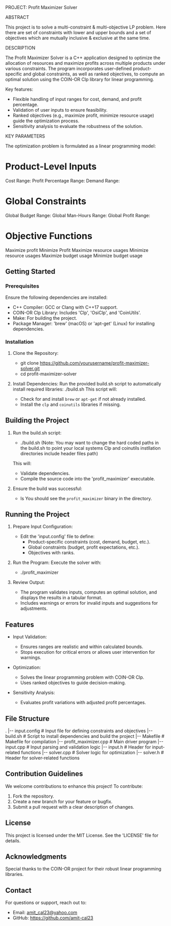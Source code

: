 PROJECT: Profit Maximizer Solver

ABSTRACT

This project is to solve a multi-constraint & multi-objective LP problem.
Here there are set of constraints with lower and upper bounds and a set of objectives 
which are mutually inclusive & exclusive at the same time.


DESCRIPTION

The Profit Maximizer Solver is a C++ application designed to optimize the allocation of resources 
and maximize profits across multiple products under various constraints. The program incorporates 
user-defined product-specific and global constraints, as well as ranked objectives, to compute an 
optimal solution using the COIN-OR Clp library for linear programming.

Key features:
- Flexible handling of input ranges for cost, demand, and profit percentage.
- Validation of user inputs to ensure feasibility.
- Ranked objectives (e.g., maximize profit, minimize resource usage) guide the optimization process.
- Sensitivity analysis to evaluate the robustness of the solution.


KEY PARAMETERS

The optimization problem is formulated as a linear programming model:

# Product-Level Inputs
Cost Range:
Profit Percentage Range:
Demand Range:

# Global Constraints
Global Budget Range:
Global Man-Hours Range:
Global Profit Range:

# Objective Functions
Maximize profit
Minimize Profit
Maximize resource usages
Minimize resource usages
Maximize budget usage
Minimize budget usage

## Getting Started

### Prerequisites

Ensure the following dependencies are installed:
- C++ Compiler: GCC or Clang with C++17 support.
- COIN-OR Clp Library: Includes 'Clp', 'OsiClp', and 'CoinUtils'.
- Make: For building the project.
- Package Manager: 'brew' (macOS) or 'apt-get' (Linux) for installing dependencies.

### Installation

1. Clone the Repository:
  
   - git clone https://github.com/yourusername/profit-maximizer-solver.git
   - cd profit-maximizer-solver

2. Install Dependencies:
   Run the provided build.sh script to automatically install required libraries:
   ./build.sh
   This script will:
   - Check for and install `brew` or `apt-get` if not already installed.
   - Install the `clp` and `coinutils` libraries if missing.

## Building the Project

1. Run the build.sh script:
   - ./build.sh (Note: You may want to change the hard coded paths in the build.sh to point
   your local systems Clp and coinutils instllation directories include header files path)
   
   This will:
   - Validate dependencies.
   - Compile the source code into the 'profit_maximizer' executable.

2. Ensure the build was successful:
   - ls
   You should see the `profit_maximizer` binary in the directory.

## Running the Project

1. Prepare Input Configuration:
   - Edit the 'input.config' file to define:
     - Product-specific constraints (cost, demand, budget, etc.).
     - Global constraints (budget, profit expectations, etc.).
     - Objectives with ranks.

2. Run the Program:
   Execute the solver with:
   - ./profit_maximizer

3. Review Output:
   - The program validates inputs, computes an optimal solution, and displays the results in a tabular format.
   - Includes warnings or errors for invalid inputs and suggestions for adjustments.

## Features

- Input Validation:
  - Ensures ranges are realistic and within calculated bounds.
  - Stops execution for critical errors or allows user intervention for warnings.

- Optimization:
  - Solves the linear programming problem with COIN-OR Clp.
  - Uses ranked objectives to guide decision-making.

- Sensitivity Analysis:
  - Evaluates profit variations with adjusted profit percentages.

## File Structure
.
|-- input.config      # Input file for defining constraints and objectives
|-- build.sh          # Script to install dependencies and build the project
|-- Makefile          # Makefile for compilation
|-- profit_maximizer.cpp  # Main driver program
|-- input.cpp         # Input parsing and validation logic
|-- input.h           # Header for input-related functions
|-- solver.cpp        # Solver logic for optimization
|-- solver.h          # Header for solver-related functions

## Contribution Guidelines

We welcome contributions to enhance this project! To contribute:
1. Fork the repository.
2. Create a new branch for your feature or bugfix.
3. Submit a pull request with a clear description of changes.

## License

This project is licensed under the MIT License. See the 'LICENSE' file for details.

## Acknowledgments

Special thanks to the COIN-OR project for their robust linear programming libraries.

## Contact

For questions or support, reach out to:
- Email:    amit_cal23@yahoo.com
- GitHub:   https://github.com/amit-cal23

